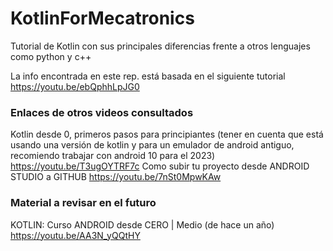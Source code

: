 # KotlinForMecatronics
Tutorial de Kotlin con sus principales diferencias frente a otros lenguajes como python y c++

La info encontrada en este rep. está basada en el siguiente tutorial
https://youtu.be/ebQphhLpJG0

### Enlaces de otros videos consultados
Kotlin desde 0, primeros pasos para principiantes 
(tener en cuenta que está usando una versión de kotlin y para un emulador de android antiguo, recomiendo trabajar con android 10 para el 2023)
https://youtu.be/T3ugOYTRF7c
Como subir tu proyecto desde ANDROID STUDIO a GITHUB
https://youtu.be/7nSt0MpwKAw

### Material a revisar en el futuro
KOTLIN: Curso ANDROID desde CERO | Medio (de hace un año)
https://youtu.be/AA3N_yQQtHY
